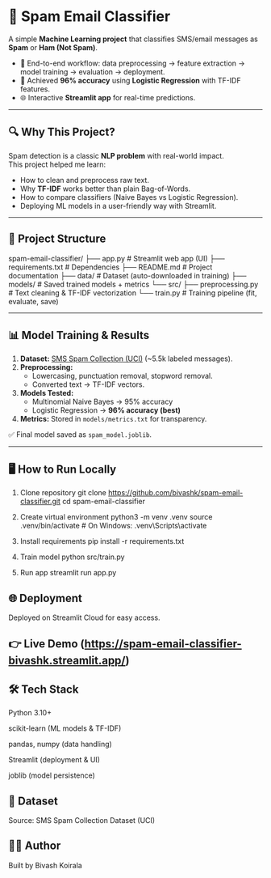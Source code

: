 # 📧 Spam Email Classifier  

A simple **Machine Learning project** that classifies SMS/email messages as **Spam** or **Ham (Not Spam)**.  

- 🚀 End-to-end workflow: data preprocessing → feature extraction → model training → evaluation → deployment.  
- 🎯 Achieved **96% accuracy** using **Logistic Regression** with TF-IDF features.  
- 🌐 Interactive **Streamlit app** for real-time predictions.  

---

## 🔍 Why This Project?  
Spam detection is a classic **NLP problem** with real-world impact.  
This project helped me learn:  
- How to clean and preprocess raw text.  
- Why **TF-IDF** works better than plain Bag-of-Words.  
- How to compare classifiers (Naive Bayes vs Logistic Regression).  
- Deploying ML models in a user-friendly way with Streamlit.  

---

## 🧱 Project Structure  

spam-email-classifier/
├── app.py                 # Streamlit web app (UI)
├── requirements.txt       # Dependencies
├── README.md              # Project documentation
├── data/                  # Dataset (auto-downloaded in training)
├── models/                # Saved trained models + metrics
└── src/
    ├── preprocessing.py   # Text cleaning & TF-IDF vectorization
    └── train.py           # Training pipeline (fit, evaluate, save)


---

## 📊 Model Training & Results  

1. **Dataset:** [SMS Spam Collection (UCI)](https://archive.ics.uci.edu/ml/datasets/sms+spam+collection) (~5.5k labeled messages).  
2. **Preprocessing:**  
   - Lowercasing, punctuation removal, stopword removal.  
   - Converted text → TF-IDF vectors.  
3. **Models Tested:**  
   - Multinomial Naive Bayes → 95% accuracy  
   - Logistic Regression → **96% accuracy (best)**  
4. **Metrics:** Stored in `models/metrics.txt` for transparency.  

✅ Final model saved as `spam_model.joblib`.  

---

## 🖥️ How to Run Locally  

 1. Clone repository
git clone https://github.com/bivashk/spam-email-classifier.git
cd spam-email-classifier

 2. Create virtual environment
python3 -m venv .venv
source .venv/bin/activate   # On Windows: .venv\Scripts\activate

 3. Install requirements
pip install -r requirements.txt

 4. Train model
python src/train.py

 5. Run app
streamlit run app.py

## 🌐 Deployment

Deployed on Streamlit Cloud for easy access.

## 👉 Live Demo (https://spam-email-classifier-bivashk.streamlit.app/)

## 🛠️ Tech Stack

Python 3.10+

scikit-learn (ML models & TF-IDF)

pandas, numpy (data handling)

Streamlit (deployment & UI)

joblib (model persistence)

## 📌 Dataset

Source: SMS Spam Collection Dataset (UCI)

## 👨‍💻 Author

Built by Bivash Koirala
